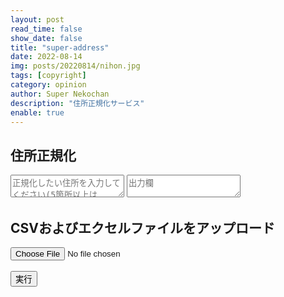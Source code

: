 ```yaml
---
layout: post
read_time: false
show_date: false
title: "super-address"
date: 2022-08-14
img: posts/20220814/nihon.jpg
tags: [copyright]
category: opinion
author: Super Nekochan
description: "住所正規化サービス"
enable: true
---
```

<script src="https://cdn.jsdelivr.net/npm/axios/dist/axios.min.js"></script>
<script src="js/super_address.js"></script>
<body>
  <div class="container">
    <div class="form">
      <h2>住所正規化</h2>
        <textarea class="input_address" id="address_input" placeholder="正規化したい住所を入力してください(5箇所以上はcsv,xlsx,xlsファイルをアップロードしてください)" ></textarea>
        <textarea readonly class="output_address" id="output_input" placeholder="出力欄" ></textarea>
      <h2 class="margin_text">CSVおよびエクセルファイルをアップロード</h2>
        <input class="input_address_file" type="file" accept=".csv,	.xlsx, .xls">
      <br>
      <br>
      <button class="button" type="button" onclick="buttonClick()">実行</button>
      </div>
    </div>

</body>
<script>
  async function buttonClick(){    
  const address_1 = document.getElementById('address_input').value;
  const address_split = address_1.split(/\n/);
  let address_keyvalue = new Array(address_split.length);
  for(let address_num = 0; address_num<address_split.length; address_num++){
    address_keyvalue[address_num] = {address:address_split[address_num]};
  }
  let input_quantity = address_keyvalue.length;
  console.log("入力数"+input_quantity);
  // 住所正規化APIを実行
  let result_string = await super_address.post_address(address_keyvalue); 
  const ret_dict = JSON.parse(result_string);
  let q_id = ret_dict["result"];
  setTimeout(await get_result_func(q_id,input_quantity),10000);
async function get_result_func(q_id,input_quantity){
  const results_output = await super_address.get_results(q_id);
  console.log(results_output);
  const results_parse=JSON.parse(results_output);
  let status_num = results_parse["status"];
  let status_message = results_parse["message"];
  switch(status_num){
    case 0:
      document.getElementById("output_input").value="";
      for(let i = 0; i<=input_quantity-1;i++ ){
        const results_view = results_parse["results"][i]["address"]; 
        document.getElementById("output_input").value += results_view +"\n";
      }
      break;
    case 1:
      document.getElementById("output_input").value = "状態コード:"+status_num +"\n"+"現在処理中"
      setTimeout(await get_result_func(q_id,input_quantity),10000);
      break;
    default:
      document.getElementById("output_input").value = "状態コード:"+status_num +"\n"+status_message;
      break;
    }
  }
}
</script>


<!--
<tweet>tweetタグのテスト</tweet> 
testページ [test](https://www.rollingstone.com/music/music-features/nirvana-kurt-cobain-ai-song-1146444/) 

 End flex-container 
動画コンテンツだおら

<iframe width="560" height="315" src="https://www.youtube.com/watch?v=R4Fpr7wzkvY" title="YouTube video player" frameborder="0" allow="accelerometer; autoplay; clipboard-write; encrypted-media; gyroscope; picture-in-picture" allowfullscreen></iframe>
-->